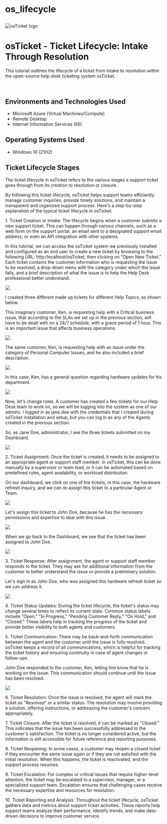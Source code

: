 # os_lifecycle<p align="center">
<img src="https://i.imgur.com/Clzj7Xs.png" alt="osTicket logo"/>
</p>

<h1>osTicket - Ticket Lifecycle: Intake Through Resolution</h1>

<p>
This tutorial outlines the lifecycle of a ticket from intake to resolution within the open-source help desk ticketing system osTicket.
</p><br />


<h2>Environments and Technologies Used</h2>

- Microsoft Azure (Virtual Machines/Compute)
- Remote Desktop
- Internet Information Services (IIS)

<h2>Operating Systems Used </h2>

- Windows 10</b> (21H2)

<h2>Ticket Lifecycle Stages</h2>
<p>
The ticket lifecycle in osTicket refers to the various stages a support ticket goes through from its creation to resolution or closure. 
</p>

<p>
By following this ticket lifecycle, osTicket helps support teams efficiently manage customer inquiries, provide timely solutions, and maintain a transparent and organized support process. Here's a step-by-step explanation of the typical ticket lifecycle in osTicket:
</p>

<p>
1. Ticket Creation or Intake: The lifecycle begins when a customer submits a new support ticket. This can happen through various channels, such as a web form on the support portal, an email sent to a designated support email address, or even an API integration with other systems.
</p>
<p>
In this tutorial, we can access the osTicket system we previously installed and configured as an end user to create a new ticket by browsing to the following URL: http:/localhost/osTicket, then clicking on "Open New Ticket." Each ticket contains the customer information who is requesting the issue to be resolved, a drop-down menu with the category under which the issue falls, and a brief description of what the issue is to help the Help Desk professional better understand. 
</p>


<p>
<img src="https://github.com/mariamcpherson/os_lifecycle/assets/139581822/e0e1ec01-2d28-445d-8576-0879f7b82a51"/>
</p>

<p>
I created three different made up tickets for different Help Topics, as shown below. 
</p>

<p>
This imaginary customer, Ken, is requesting help with a Critical business issue, that according to the SLAs we set up in the previous section, will have to be dealt with on a 24/7 schedule, with a grace period of 1 hour. This is an important issue that affects business operations.
</p>


<p>
<img src="https://github.com/mariamcpherson/os_lifecycle/assets/139581822/286331d2-4157-4219-b9ee-a2494cfed843"/>
</p>


<p>
The same customer, Ken, is requesting help with an issue under the category of Personal Computer Issues, and he also included a brief description.
</p>


<p>
<img src="https://github.com/mariamcpherson/os_lifecycle/assets/139581822/60ad2f91-4284-4613-be9d-4d4723ab86af"/>
</p>

<p>
In this case, Ken, has a general question regarding hardware updates for his department.
</p>

<p>
<img src="https://github.com/mariamcpherson/os_lifecycle/assets/139581822/32fb4c18-fdac-43ef-8358-f182c5ac4a86"/>
</p>

<p>
Now, let's change roles. A customer has created a few tickets for our Help Desk team to work on, so we will be logging into the system as one of our admins. I logged in as jane.doe with the credentials that I created during osTicket installation and setup, but you can log in as any of the Agents created in the previous section. 
</p>

<p>
So, as Jane Doe, administrator, I see the three tickets submitted on my Dashboard. 
</p>

<p>
<img src="https://github.com/mariamcpherson/os_lifecycle/assets/139581822/5147fa10-13d5-4ff1-b6a9-74571cff86f4"/>
</p>

<p>
2. Ticket Assignment: Once the ticket is created, it needs to be assigned to an appropriate agent or support staff member. In osTicket, this can be done manually by a supervisor or team lead, or it can be automated based on predefined rules, agent availability, or workload distribution.
</p>

<p>
On our dashboard, we click on one of the tickets, in this case, the hardware refresh inquiry, and we can re-assign this ticket to a particular Agent or Team. 
</p>

<p>
<img src="https://github.com/mariamcpherson/os_lifecycle/assets/139581822/5d9c7ab2-6168-413b-b2b7-6ec3a8e0c20f"/>
</p>

<p>
Let's assign this ticket to John Doe, because he has the necessary permissions and expertise to deal with this issue. 
</p>

<p>
<img src="https://github.com/mariamcpherson/os_lifecycle/assets/139581822/c0207f6f-99c4-4c15-b727-3388060fa330"/>
</p>

<p>
When we go back to the Dashboard, we see that the ticket has been assigned to John Doe.
</p>

<p>
<img src="https://github.com/mariamcpherson/os_lifecycle/assets/139581822/fa0dba33-4df2-4fc7-854b-a8fb124e681d"/>
</p>

<p>
3. Ticket Response: After assignment, the agent or support staff member responds to the ticket. They may ask for additional information from the customer to better understand the issue or provide a preliminary solution.
</p>

<p>
Let's sign in as John Doe, who was assigned this hardware refresh ticket so we can address it.
</p>

<p>
<img src="https://github.com/mariamcpherson/os_lifecycle/assets/139581822/0f7b36af-72d1-45f9-989e-adb415beb995"/>
</p>

<p>
4. Ticket Status Updates: During the ticket lifecycle, the ticket's status may change several times to reflect its current state. Common status labels include "Open," "In Progress," "Pending Customer Reply," "On Hold," and "Closed." These labels help in tracking the progress of the ticket and provide better visibility to both agents and customers.
</p>

<p>
5. Ticket Communication: There may be back-and-forth communication between the agent and the customer until the issue is fully resolved. osTicket keeps a record of all communications, which is helpful for tracking the ticket history and ensuring continuity in case of agent changes or follow-ups.
</p>

<p>
John Doe responded to the customer, Ken, letting him know that he is working on the issue. This communication should continue until the issue has been resolved. 
</p>

<p>
<img src="https://github.com/mariamcpherson/os_lifecycle/assets/139581822/57e88eac-0c32-4b6b-a8ad-a9e7f9f55d54"/>
</p>

<p>
6. Ticket Resolution: Once the issue is resolved, the agent will mark the ticket as "Resolved" or a similar status. The resolution may involve providing a solution, offering instructions, or addressing the customer's concern appropriately.
</p>

<p>
7. Ticket Closure: After the ticket is resolved, it can be marked as "Closed." This indicates that the issue has been successfully addressed to the customer's satisfaction. The ticket is no longer considered active, but the information is still accessible for future reference and reporting purposes.
</p>

<p>
8. Ticket Reopening: In some cases, a customer may reopen a closed ticket if they encounter the same issue again or if they are not satisfied with the initial resolution. When this happens, the ticket is reactivated, and the support process resumes.
</p>

<p>
9. Ticket Escalation: For complex or critical issues that require higher-level attention, the ticket may be escalated to a supervisor, manager, or a specialized support team. Escalation ensures that challenging cases receive the necessary expertise and resources for resolution.
</p>

<p>
10. Ticket Reporting and Analysis: Throughout the ticket lifecycle, osTicket gathers data and metrics about support ticket activities. These reports help support teams analyze their performance, identify trends, and make data-driven decisions to improve customer service.
</p>


